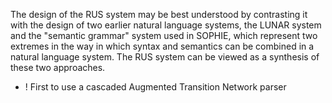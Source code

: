 The design of the RUS system may be best understood by contrasting it with the design of two earlier natural language systems, the LUNAR system and the "semantic grammar" system used in SOPHIE, which represent two extremes in the way in which syntax and semantics can be combined in a natural language system. The RUS system can be viewed as a synthesis of these two approaches.

+ ! First to use a cascaded Augmented Transition Network parser
 